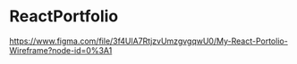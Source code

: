 # ReactPortfolio
https://www.figma.com/file/3f4UlA7RtjzvUmzgvgqwU0/My-React-Portolio-Wireframe?node-id=0%3A1
